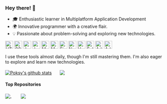 ### Hey there! 👋
- 🎓 Enthusiastic learner in Multiplatform Application Development
- 🌍 Innovative programmer with a creative flair.
- 💡 Passionate about problem-solving and exploring new technologies.

<img src="https://img.shields.io/badge/HTML5-282C34?logo=HTML5&logoColor=fff" alt="HTML5 logo" title="HTML5" height="25" /> <img src="https://img.shields.io/badge/CSS3-282C34?logo=CSS3&logoColor=fff" alt="CSS3 logo" title="CSS3" height="25" /> <img src="https://img.shields.io/badge/JavaScript-282C34?logo=javascript&logoColor=fff" alt="JavaScript logo" title="JavaScript" height="25" /> <img src="https://img.shields.io/badge/Java-282C34?logo=Java&logoColor=fff" alt="Java logo" title="Java" height="25" /> <img src="https://img.shields.io/badge/MongoDB-282C34?logo=MongoDB&logoColor=fff" alt="MongoDB logo" title="MongoDB" height="25" /> <img src="https://img.shields.io/badge/MySQL-282C34?logo=MySQL&logoColor=fff" alt="MySQL logo" title="MySQL" height="25" /> <img src="https://img.shields.io/badge/Figma-282C34?logo=Figma&logoColor=fff" alt="Figma logo" title="Figma" height="25" /> <img src="https://img.shields.io/badge/Notion-282C34?logo=Notion&logoColor=fff" alt="Notion logo" title="Notion" height="25" /> <img src="https://img.shields.io/badge/Vscode-282C34?logo=Visualstudiocode&logoColor=fff" alt="Vscode logo" title="Vscode" height="25" /> <img src="https://img.shields.io/badge/Eclipse-282C34?logo=Eclipse&logoColor=fff" alt="Eclipse logo" title="Eclipse" height="25" /> <img src="https://img.shields.io/badge/Illustrator-282C34?logo=AdobeIllustrator&logoColor=fff" alt="AdobeIllustrator logo" title="AdobeIllustrator" height="25" /> <img src="https://img.shields.io/badge/Photoshop-282C34?logo=AdobePhotoshop&logoColor=fff" alt="AdobePhotoshop logo" title="AdobePhotoshop" height="25" />

I use these tools almost daily, though I'm still mastering them. I'm also eager to explore and learn new technologies.

<a href="https://github.com/poksyy/"><img align="center" src="https://github-readme-stats.vercel.app/api?username=poksyy&show_icons=true&include_all_commits=true&theme=dark&hide_border=false" alt="Poksy's github stats" /></a>ㅤㅤ<a href="https://github.com/poksyy/"><img align="center" src="https://github-readme-stats.vercel.app/api/top-langs/?username=poksyy&layout=compact&theme=dark&hide_border=false" /></a>


#### Top Repositories
<a href="https://github.com/poksyy/poo_shop">
  <img align="center" src="https://github-readme-stats.vercel.app/api/pin/?username=poksyy&repo=poo_shop&theme=dark" />
</a>
ㅤㅤ
<a href="https://github.com/krschan/flashfoods">
  <img align="center" src="https://github-readme-stats.vercel.app/api/pin/?username=krschan&repo=flashfoods&theme=dark" />
</a>

<br />
<br />
